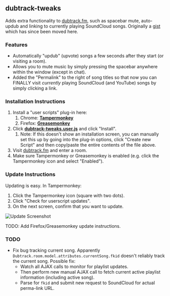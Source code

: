## dubtrack-tweaks

Adds extra functionality to [dubtrack.fm](https://www.dubtrack.fm), such as spacebar mute, auto-updub and linking to currently playing SoundCloud songs. Originally a [gist](https://gist.github.com/patricknelson/4b729ec234a35d4b8cc9) which has since been moved here.

### Features


 - Automatically "updub" (upvote) songs a few seconds after they start (or visiting a room).
 - Allows you to mute music by simply pressing the spacebar anywhere within the window (except in chat).
 - Added the "Permalink" to the right of song titles so that now you can FINALLY visit *currently*
   playing SoundCloud (and YouTube) songs by simply clicking a link.

### Installation Instructions

1. Install a "user scripts" plug-in here:
    1. Chrome: **[Tampermonkey](https://chrome.google.com/webstore/detail/tampermonkey/dhdgffkkebhmkfjojejmpbldmpobfkfo?hl=en)**
    1. Firefox: **[Greasemonkey](https://addons.mozilla.org/en-US/firefox/addon/greasemonkey/)**
1. Click **[dubtrack-tweaks.user.js](https://rawgit.com/patricknelson/dubtrack-tweaks/master/dubtrack-tweaks.user.js )** and click "Install".
    1. Note: If this doesn't show an installation screen, you can manually set this up by going into the plug-in options, click "Create new Script" and then copy/paste the entire contents of the file above.
1. Visit [dubtrack.fm](https://www.dubtrack.fm) and enter a room.
1. Make sure Tampermonkey or Greasemonkey is enabled (e.g. click the Tampermonkey icon and select "Enabled").

### Update Instructions

Updating is easy. In Tampermonkey:

1. Click the Tampermonkey icon (square with two dots).
1. Click "Check for userscript updates".
1. On the next screen, confirm that you want to update.

![Update Screenshot](https://rawgit.com/patricknelson/dubtrack-tweaks/master/images/update.png)

TODO: Add Firefox/Greasemonkey update instructions.


### TODO

- Fix bug tracking current song. Apparently `Dubtrack.room.model.attributes.currentSong.fkid` doesn't reliably track the current song. Possible fix:
    - Watch all AJAX calls to monitor for playlist updates.
    - Then perform new manual AJAX call to fetch current active playlist information (including active song).
    - Parse for `fkid` and submit new request to SoundCloud for actual perma-link URL. 
